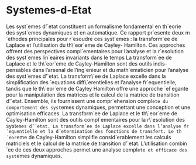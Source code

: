 # Systemes-d-Etat
 Les syst\`emes d’´etat constituent un formalisme fondamental en th´eorie des syst\`emes
dynamiques et en automatique. Ce rapport pr´esente deux m´ethodes principales pour
r´esoudre ces syst\`emes : la transform´ee de Laplace et l’utilisation du th\´eor\`eme de Cayley-
Hamilton. Ces approches offrent des perspectives compl´ementaires pour l’analyse et la
r´esolution des syst\`emes lin´eaires invariants dans le temps
La transform´ee de Laplace et le th\´eor\`eme de Cayley-Hamilton sont des outils indis-
pensables dans l’arsenal de l’ing´enieur et du math´ematicien pour l’analyse des syst\`emes
d’´etat. La transform\´ee de Laplace excelle dans la simplification des ´equations diff\´erentielles
et l’analyse fr´equentielle, tandis que le th\´eor\`eme de Cayley Hamilton offre une approche
´el´egante pour la manipulation des matrices et le calcul de la matrice de transition d’´etat.
Ensemble, ils fournissent une compr´ehension compl`ete du comportement des syst`emes
dynamiques, permettant une conception et une optimisation efficaces.
La transform´ee de Laplace et le th\´eor\`eme de Cayley-Hamilton sont des outils compl´ementaires
pour la r\´esolution des syst`emes d’´etat.
La transform´ee de Laplace excelle dans l’analyse fr´equentielle et la d´etermination des
fonctions de transfert.
Le th´eor`eme de Cayley-Hamilton simplifie consid´erablement les calculs matriciels et
le calcul de la matrice de transition d’´etat.
L’utilisation combin´ee de ces deux approches permet une analyse compl`ete et efficace
des syst`emes dynamiques.
